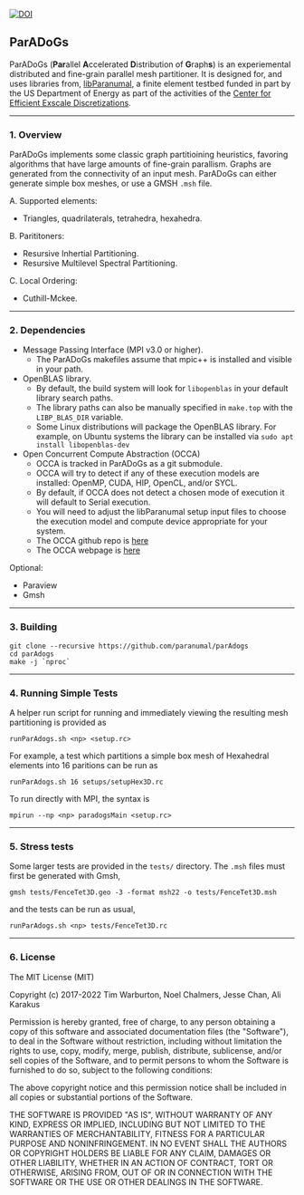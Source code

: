 [![DOI](https://zenodo.org/badge/468401914.svg)](https://zenodo.org/badge/latestdoi/468401914)

## ParADoGs
ParADoGs (**Par**allel **A**ccelerated **D**istribution of **G**raph**s**) is an experiemental distributed and fine-grain parallel mesh partitioner. It is designed for, and uses libraries from, [libParanumal](https://github.com/paranumal/libparanumal/), a finite element testbed funded in part by the US Department of Energy as part of the activities of the [Center for Efficient Exscale Discretizations](http://ceed.exascaleproject.org).

---
### 1. Overview

ParADoGs implements some classic graph partitioining heuristics, favoring algorithms that have large amounts of fine-grain parallism. Graphs are generated from the connectivity of an input mesh. ParADoGs can either generate simple box meshes, or use a GMSH `.msh` file.

A. Supported elements:
  - Triangles, quadrilaterals, tetrahedra, hexahedra.

B. Parititoners:
  - Resursive Inhertial Partitioning.
  - Resursive Multilevel Spectral Partitioning.

C. Local Ordering:
  - Cuthill-Mckee.

---
### 2. Dependencies
- Message Passing Interface (MPI v3.0 or higher).
  * The ParADoGs makefiles assume that mpic++ is installed and visible in your path.
- OpenBLAS library.
  * By default, the build system will look for `libopenblas` in your default library search paths.
  * The library paths can also be manually specified in `make.top` with the `LIBP_BLAS_DIR` variable.
  * Some Linux distributions will package the OpenBLAS library. For example, on Ubuntu systems the library can be installed via `sudo apt install libopenblas-dev`
- Open Concurrent Compute Abstraction (OCCA)
  * OCCA is tracked in ParADoGs as a git submodule.
  * OCCA will try to detect if any of these execution models are installed: OpenMP, CUDA, HIP, OpenCL, and/or SYCL.
  * By default, if OCCA does not detect a chosen mode of execution it will default to Serial execution.
  * You will need to adjust the libParanumal setup input files to choose the execution model and compute device appropriate for your system.
  * The OCCA github repo is [here](https://github.com/libocca/occa)
  * The OCCA webpage is [here](http://libocca.org)

Optional:
- Paraview
- Gmsh

---
### 3. Building
```
git clone --recursive https://github.com/paranumal/parAdogs
cd parAdogs
make -j `nproc` 
```

---
### 4. Running Simple Tests
A helper run script for running and immediately viewing the resulting mesh partitioning is provided as
```
runParAdogs.sh <np> <setup.rc>
```

For example, a test which partitions a simple box mesh of Hexahedral elements into 16 paritions can be run as
```
runParAdogs.sh 16 setups/setupHex3D.rc
```

To run directly with MPI, the syntax is
```
mpirun --np <np> paradogsMain <setup.rc>
```

---
### 5. Stress tests
Some larger tests are provided in the `tests/` directory. The `.msh` files must first be generated with Gmsh,
```
gmsh tests/FenceTet3D.geo -3 -format msh22 -o tests/FenceTet3D.msh
```
and the tests can be run as usual,
```
runParAdogs.sh <np> tests/FenceTet3D.rc
```

---

### 6. License

The MIT License (MIT)

Copyright (c) 2017-2022 Tim Warburton, Noel Chalmers, Jesse Chan, Ali Karakus

Permission is hereby granted, free of charge, to any person obtaining a copy
of this software and associated documentation files (the "Software"), to deal
in the Software without restriction, including without limitation the rights
to use, copy, modify, merge, publish, distribute, sublicense, and/or sell
copies of the Software, and to permit persons to whom the Software is
furnished to do so, subject to the following conditions:

The above copyright notice and this permission notice shall be included in all
copies or substantial portions of the Software.

THE SOFTWARE IS PROVIDED "AS IS", WITHOUT WARRANTY OF ANY KIND, EXPRESS OR
IMPLIED, INCLUDING BUT NOT LIMITED TO THE WARRANTIES OF MERCHANTABILITY,
FITNESS FOR A PARTICULAR PURPOSE AND NONINFRINGEMENT. IN NO EVENT SHALL THE
AUTHORS OR COPYRIGHT HOLDERS BE LIABLE FOR ANY CLAIM, DAMAGES OR OTHER
LIABILITY, WHETHER IN AN ACTION OF CONTRACT, TORT OR OTHERWISE, ARISING FROM,
OUT OF OR IN CONNECTION WITH THE SOFTWARE OR THE USE OR OTHER DEALINGS IN THE
SOFTWARE.
